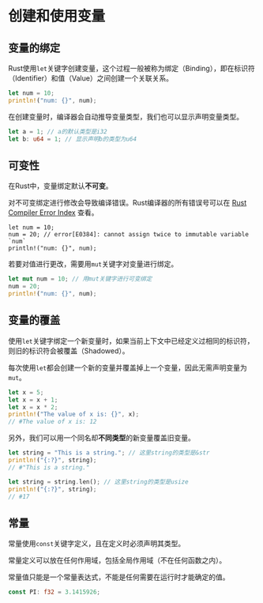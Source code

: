 # 创建和使用变量

## 变量的绑定

Rust使用`let`关键字创建变量，这个过程一般被称为绑定（Binding），即在标识符（Identifier）和值（Value）之间创建一个关联关系。

```rust
let num = 10;
println!("num: {}", num);
```

在创建变量时，编译器会自动推导变量类型，我们也可以显示声明变量类型。

```rust
let a = 1; // a的默认类型是i32
let b: u64 = 1; // 显示声明b的类型为u64
```

## 可变性

在Rust中，变量绑定默认**不可变**。

对不可变绑定进行修改会导致编译错误。Rust编译器的所有错误号可以在 [Rust Compiler Error Index](https://doc.rust-lang.org/error-index.html) 查看。

```rust,ignore
let num = 10;
num = 20; // error[E0384]: cannot assign twice to immutable variable `num`
println!("num: {}", num);
```

若要对值进行更改，需要用`mut`关键字对变量进行绑定。

```rust
let mut num = 10; // 用mut关键字进行可变绑定
num = 20;
println!("num: {}", num);
```

## 变量的覆盖

使用`let`关键字绑定一个新变量时，如果当前上下文中已经定义过相同的标识符，则旧的标识符会被覆盖（Shadowed）。

每次使用`let`都会创建一个新的变量并覆盖掉上一个变量，因此无需声明变量为`mut`。

```rust
let x = 5;
let x = x + 1;
let x = x * 2;
println!("The value of x is: {}", x);
// #The value of x is: 12
```

另外，我们可以用一个同名却**不同类型**的新变量覆盖旧变量。

```rust
let string = "This is a string."; // 这里string的类型是&str
println!("{:?}", string);
// #"This is a string."

let string = string.len(); // 这里string的类型是usize
println!("{:?}", string);
// #17
```

## 常量

常量使用`const`关键字定义，且在定义时必须声明其类型。

常量定义可以放在任何作用域，包括全局作用域（不在任何函数之内）。

常量值只能是一个常量表达式，不能是任何需要在运行时才能确定的值。

```rust
const PI: f32 = 3.1415926;
```

